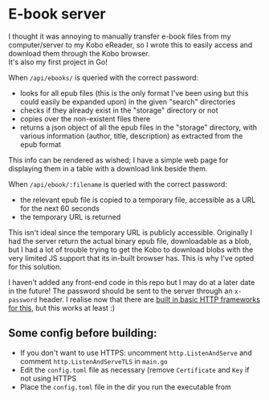 # E-book server

I thought it was annoying to manually transfer e-book files from my computer/server to my Kobo eReader, so I wrote this to easily access and download them through the Kobo browser.  
It's also my first project in Go!

When `/api/ebooks/` is queried with the correct password:
- looks for all epub files (this is the only format I've been using but this could easily be expanded upon) in the given "search" directories
- checks if they already exist in the "storage" directory or not
- copies over the non-existent files there 
- returns a json object of all the epub files in the "storage" directory, with various information (author, title, description) as extracted from the epub format

This info can be rendered as wished; I have a simple web page for displaying them in a table with a download link beside them.

When `/api/ebook/:filename` is queried with the correct password:
- the relevant epub file is copied to a temporary file, accessible as a URL for the next 60 seconds
- the temporary URL is returned

This isn't ideal since the temporary URL is publicly accessible. Originally I had the server return the actual binary epub file, downloadable as a blob, but I had a lot of trouble trying to get the Kobo to download blobs with the very limited JS support that its in-built browser has. This is why I've opted for this solution.

I haven't added any front-end code in this repo but I may do at a later date in the future!
The password should be sent to the server through an `x-password` header. I realise now that there are [built in basic HTTP frameworks for this](https://developer.mozilla.org/en-US/docs/Web/HTTP/Authentication), but this works at least :)

## Some config before building:
- If you don't want to use HTTPS: uncomment `http.ListenAndServe` and comment `http.ListenAndServeTLS` in `main.go`
- Edit the `config.toml` file as necessary (remove `Certificate` and `Key` if not using HTTPS
- Place the `config.toml` file in the dir you run the executable from
